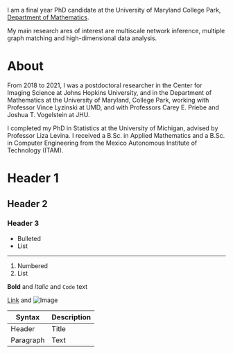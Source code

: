 <!--## Welcome to GitHub Pages

You can use the [editor on GitHub](https://github.com/kpantazis/-kpantazis.github.io/edit/main/README.md) to maintain and preview the content for your website in Markdown files.

Whenever you commit to this repository, GitHub Pages will run [Jekyll](https://jekyllrb.com/) to rebuild the pages in your site, from the content in your Markdown files.-->

I am a final year PhD candidate at the University of Maryland College Park, [Department of Mathematics](https://www-math.umd.edu/).

My main research ares of interest are multiscale network inference, multiple graph matching and high-dimensional data analysis.

# About

From 2018 to 2021, I was a postdoctoral researcher in the Center for Imaging Science at Johns Hopkins University, and in the Department of Mathematics at the University of Maryland, College Park, working with Professor Vince Lyzinski at UMD, and with Professors Carey E. Priebe and Joshua T. Vogelstein at JHU.

I completed my PhD in Statistics at the University of Michigan, advised by Professor Liza Levina. I received a B.Sc. in Applied Mathematics and a B.Sc. in Computer Engineering from the Mexico Autonomous Institute of Technology (ITAM).
# Header 1
## Header 2
### Header 3

- Bulleted
- List
---
1. Numbered
2. List

**Bold** and _Italic_ and `Code` text

[Link](url) and ![Image](src)

| Syntax | Description |
| ----------- | ----------- |
| Header | Title |
| Paragraph | Text | 

<!--For more details see [Basic writing and formatting syntax](https://docs.github.com/en/github/writing-on-github/getting-started-with-writing-and-formatting-on-github/basic-writing-and-formatting-syntax).

### Jekyll Themes

Your Pages site will use the layout and styles from the Jekyll theme you have selected in your [repository settings](https://github.com/kpantazis/-kpantazis.github.io/settings/pages). The name of this theme is saved in the Jekyll `_config.yml` configuration file.

### Support or Contact

Having trouble with Pages? Check out our [documentation](https://docs.github.com/categories/github-pages-basics/) or [contact support](https://support.github.com/contact) and we’ll help you sort it out.-->

